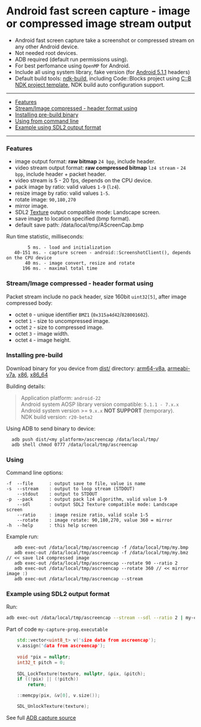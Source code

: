 # Android fast screen capture - image or compressed image stream output

- Android fast screen capture take a screenshot or compressed stream on any other Android device.  
- Not needed root devices.   
- ADB required (default run permissions using).  
- For best perfomance using `OpenMP` for Android.
- Include all using system library, fake version (for [Android 5.1.1](https://github.com/ClnViewer/android-platform-headers/tree/master/android-5.1.1_r1) headers)
- Default build tools: [ndk-build](https://developer.android.com/ndk/downloads?hl=hi#beta-downloads), including Code::Blocks project using [C::B NDK project template](https://github.com/ClnViewer/Code-Blocks-Android-NDK), NDK build auto configuration support.

----

- [Features](#features)
- [Stream/Image compressed - header format using](#streamimage-compressed---header-format-using)
- [Installing pre-build binary](#installing-pre-build)
- [Using from command line](#using)
- [Example using SDL2 output format](#example-using-sdl2-output-format)

----

### Features

- image output format: **raw bitmap** `24 bpp`, include header.
- video stream output format: **raw compressed bitmap** `lz4 stream` - `24 bpp`, include header + packet header.
- video stream is 5 - 20 fps, depends on the CPU device.  
- pack image by ratio: valid values `1-9` (`lz4`).
- resize image by ratio: valid values `1-5`.
- rotate image: `90,180,270`
- mirror image.
- SDL2 [Texture](#example-using-sdl2-output-format) output compatible mode: Landscape screen.
- save image to location specified (bmp format).
- default save path: /data/local/tmp/AScreenCap.bmp

Run time statistic, milliseconds:

            5 ms. - load and initialization
       40-151 ms. - capture screen - android::ScreenshotClient(), depends on the CPU device   
           40 ms. - image convert, resize and rotate
          196 ms. - maximal total time


### Stream/Image compressed - header format using

Packet stream include no pack header, size 160bit  `uint32[5]`, after image compressed body:
- octet `0` - unique identifier `BMZ1` (`0x315a4d42`/`828001602`).  
- octet `1` - size to uncompressed image.
- octet `2` - size to compressed image.
- octet `3` - image width.
- octet `4` - image height.

### Installing pre-build

Download binary for you device from [dist/](https://github.com/ClnViewer/Android-fast-screen-capture/blob/master/dist/) directory: 
[arm64-v8a](https://github.com/ClnViewer/Android-fast-screen-capture/blob/master/dist/arm64-v8a), 
[armeabi-v7a](https://github.com/ClnViewer/Android-fast-screen-capture/blob/master/dist/armeabi-v7a), 
[x86](https://github.com/ClnViewer/Android-fast-screen-capture/blob/master/dist/x86), 
[x86_64](https://github.com/ClnViewer/Android-fast-screen-capture/blob/master/dist/x86_64)

Building details:

> Application platform: `android-22`   
> Android system AOSP library version compatible: `5.1.1 - 7.x.x`   
> Android system version >= `9.x.x` __NOT SUPPORT__ (temporary).  
> NDK build version: `r20-beta2`   

Using ADB to send binary to device: 

      adb push dist/<my platform>/ascreencap /data/local/tmp/
      adb shell chmod 0777 /data/local/tmp/ascreencap

### Using

Command line options:

	-f	--file		: output save to file, value is name
	-s	--stream	: output to loop stream (STDOUT)
		--stdout	: output to STDOUT
	-p	--pack		: output pack lz4 algorithm, valid value 1-9
		--sdl		: output SDL2 Texture compatible mode: Landscape screen
		--ratio 	: image resize ratio, valid scale 1-5
		--rotate	: image rotate: 90,180,270, value 360 = mirror
	-h	--help		: this help screen

Example run:

       adb exec-out /data/local/tmp/ascreencap -f /data/local/tmp/my.bmp
       adb exec-out /data/local/tmp/ascreencap -f /data/local/tmp/my.bmz // << save lz4 compressed image
       adb exec-out /data/local/tmp/ascreencap --rotate 90 --ratio 2
       adb exec-out /data/local/tmp/ascreencap --rotate 360 // << mirror image :)
       adb exec-out /data/local/tmp/ascreencap --stream
       

### Example using SDL2 output format

Run:

```sh
adb exec-out /data/local/tmp/ascreencap --stream --sdl --ratio 2 | my-capture-prog.executable
```

Part of code `my-capture-prog.executable`   

```C++
    std::vector<uint8_t> v('size data from ascreencap');
    v.assign('data from ascreencap');
    
    void *pix = nullptr;
    int32_t pitch = 0;
    
    SDL_LockTexture(texture, nullptr, &pix, &pitch);
    if ((!pix) || (!pitch))
        return;

    ::memcpy(pix, &v[0], v.size());

    SDL_UnlockTexture(texture);

```

See full [ADB capture source](https://github.com/ClnViewer/ADB-Android-Viewer/blob/f61a59666fd888ba99c79537f0b4ae4c696eec13/src/ADBDriverDLL/src/DriverSocket/DriverSocketCapture.cpp#L7)

